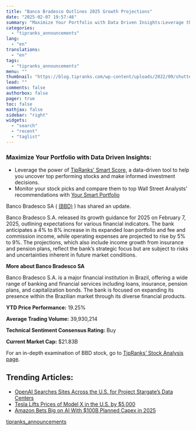 ```yaml
---
title: "Banco Bradesco Outlines 2025 Growth Projections"
date: "2025-02-07 19:57:46"
summary: "Maximize Your Portfolio with Data Driven Insights:Leverage the power of TipRanks' Smart Score, a data-driven tool to help you uncover top performing stocks and make informed investment decisions. Monitor your stock picks and compare them to top Wall Street Analysts' recommendations with Your Smart PortfolioBanco Bradesco SA ( (BBD) )..."
categories:
  - "tipranks_announcements"
lang:
  - "en"
translations:
  - "en"
tags:
  - "tipranks_announcements"
menu: ""
thumbnail: "https://blog.tipranks.com/wp-content/uploads/2022/09/shutterstock_212123620-750x406.jpg"
lead: ""
comments: false
authorbox: false
pager: true
toc: false
mathjax: false
sidebar: "right"
widgets:
  - "search"
  - "recent"
  - "taglist"
---
```


### Maximize Your Portfolio with Data Driven Insights:

* Leverage the power of [TipRanks' Smart Score](https://www.tipranks.com/screener/top-smart-score-stocks), a data-driven tool to help you uncover top performing stocks and make informed investment decisions.
* Monitor your stock picks and compare them to top Wall Street Analysts' recommendations with  [Your Smart Portfolio](https://www.tipranks.com/smart-portfolio/holdings)

Banco Bradesco SA ( [(BBD)](https://www.tipranks.com/stocks/bbd) ) has shared an update.

Banco Bradesco S.A. released its growth guidance for 2025 on February 7, 2025, outlining expectations for various financial indicators. The bank anticipates a 4% to 8% increase in its expanded loan portfolio and fee and commission income, while operating expenses are projected to rise by 5% to 9%. The projections, which also include income growth from insurance and pension plans, reflect the bank’s strategic focus but are subject to risks and uncertainties inherent in future market conditions.

**More about Banco Bradesco SA**

Banco Bradesco S.A. is a major financial institution in Brazil, offering a wide range of banking and financial services including loans, insurance, pension plans, and capitalization bonds. The bank is focused on expanding its presence within the Brazilian market through its diverse financial products.

**YTD Price Performance:** 19.25%

**Average Trading Volume:** 39,930,214

**Technical Sentiment Consensus Rating:** Buy

**Current Market Cap:** $21.83B

For an in-depth examination of BBD stock, go to [TipRanks’ Stock Analysis page](https://www.tipranks.com/stocks/bbd/stock-analysis).

Trending Articles:
------------------

* [OpenAI Searches Sites Across the U.S. for Project Stargate’s Data Centers](https://www.tipranks.com/news/openai-searches-sites-across-the-u-s-for-project-stargates-data-centers)
* [Tesla Lifts Prices of Model X in the U.S. by $5,000](https://www.tipranks.com/news/tesla-lifts-prices-of-model-x-in-the-u-s-by-5000)
* [Amazon Bets Big on AI With $100B Planned Capex in 2025](https://www.tipranks.com/news/amazon-bets-big-on-ai-with-100b-planned-capex-in-2025)

[tipranks_announcements](https://www.tipranks.com/news/company-announcements/banco-bradesco-outlines-2025-growth-projections)
